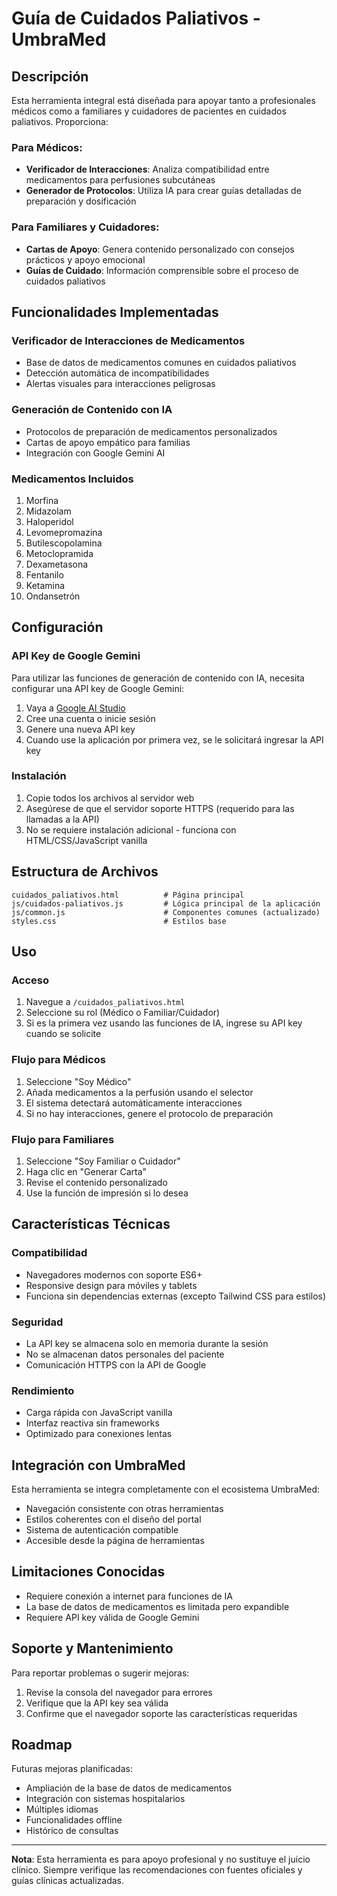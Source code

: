 # Guía de Cuidados Paliativos - UmbraMed

## Descripción

Esta herramienta integral está diseñada para apoyar tanto a profesionales médicos como a familiares y cuidadores de pacientes en cuidados paliativos. Proporciona:

### Para Médicos:
- **Verificador de Interacciones**: Analiza compatibilidad entre medicamentos para perfusiones subcutáneas
- **Generador de Protocolos**: Utiliza IA para crear guías detalladas de preparación y dosificación

### Para Familiares y Cuidadores:
- **Cartas de Apoyo**: Genera contenido personalizado con consejos prácticos y apoyo emocional
- **Guías de Cuidado**: Información comprensible sobre el proceso de cuidados paliativos

## Funcionalidades Implementadas

### Verificador de Interacciones de Medicamentos
- Base de datos de medicamentos comunes en cuidados paliativos
- Detección automática de incompatibilidades
- Alertas visuales para interacciones peligrosas

### Generación de Contenido con IA
- Protocolos de preparación de medicamentos personalizados
- Cartas de apoyo empático para familias
- Integración con Google Gemini AI

### Medicamentos Incluidos
1. Morfina
2. Midazolam  
3. Haloperidol
4. Levomepromazina
5. Butilescopolamina
6. Metoclopramida
7. Dexametasona
8. Fentanilo
9. Ketamina
10. Ondansetrón

## Configuración

### API Key de Google Gemini

Para utilizar las funciones de generación de contenido con IA, necesita configurar una API key de Google Gemini:

1. Vaya a [Google AI Studio](https://aistudio.google.com/)
2. Cree una cuenta o inicie sesión
3. Genere una nueva API key
4. Cuando use la aplicación por primera vez, se le solicitará ingresar la API key

### Instalación

1. Copie todos los archivos al servidor web
2. Asegúrese de que el servidor soporte HTTPS (requerido para las llamadas a la API)
3. No se requiere instalación adicional - funciona con HTML/CSS/JavaScript vanilla

## Estructura de Archivos

```
cuidados_paliativos.html          # Página principal
js/cuidados-paliativos.js         # Lógica principal de la aplicación
js/common.js                      # Componentes comunes (actualizado)
styles.css                        # Estilos base
```

## Uso

### Acceso
1. Navegue a `/cuidados_paliativos.html`
2. Seleccione su rol (Médico o Familiar/Cuidador)
3. Si es la primera vez usando las funciones de IA, ingrese su API key cuando se solicite

### Flujo para Médicos
1. Seleccione "Soy Médico"
2. Añada medicamentos a la perfusión usando el selector
3. El sistema detectará automáticamente interacciones
4. Si no hay interacciones, genere el protocolo de preparación

### Flujo para Familiares
1. Seleccione "Soy Familiar o Cuidador"
2. Haga clic en "Generar Carta"
3. Revise el contenido personalizado
4. Use la función de impresión si lo desea

## Características Técnicas

### Compatibilidad
- Navegadores modernos con soporte ES6+
- Responsive design para móviles y tablets
- Funciona sin dependencias externas (excepto Tailwind CSS para estilos)

### Seguridad
- La API key se almacena solo en memoria durante la sesión
- No se almacenan datos personales del paciente
- Comunicación HTTPS con la API de Google

### Rendimiento
- Carga rápida con JavaScript vanilla
- Interfaz reactiva sin frameworks
- Optimizado para conexiones lentas

## Integración con UmbraMed

Esta herramienta se integra completamente con el ecosistema UmbraMed:

- Navegación consistente con otras herramientas
- Estilos coherentes con el diseño del portal
- Sistema de autenticación compatible
- Accesible desde la página de herramientas

## Limitaciones Conocidas

- Requiere conexión a internet para funciones de IA
- La base de datos de medicamentos es limitada pero expandible
- Requiere API key válida de Google Gemini

## Soporte y Mantenimiento

Para reportar problemas o sugerir mejoras:
1. Revise la consola del navegador para errores
2. Verifique que la API key sea válida
3. Confirme que el navegador soporte las características requeridas

## Roadmap

Futuras mejoras planificadas:
- Ampliación de la base de datos de medicamentos
- Integración con sistemas hospitalarios
- Múltiples idiomas
- Funcionalidades offline
- Histórico de consultas

---

**Nota**: Esta herramienta es para apoyo profesional y no sustituye el juicio clínico. Siempre verifique las recomendaciones con fuentes oficiales y guías clínicas actualizadas.
